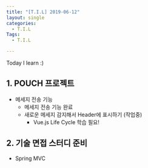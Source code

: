 ```yaml
---
title: "[T.I.L] 2019-06-12"
layout: single
categories:
  - T.I.L
Tags:
  - T.I.L

---
```

Today I learn :)     

   
## 1. POUCH 프로젝트  
  - 메세지 전송 기능  
    - 메세지 전송 기능 완료  
    - 새로운 메세지 감지해서 Header에 표시하기 (작업중)  
      - Vue.js Life Cycle 학습 필요! 

## 2. 기술 면접 스터디 준비  
  - Spring MVC   